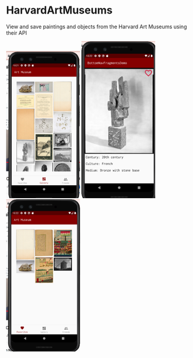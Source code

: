 # HarvardArtMuseums
View and save paintings and objects from the Harvard Art Museums using their API


<img src="./grid1.png" width="200">
<img src="./image1.png" width="200">
<img src="./grid2.png" width="200">


